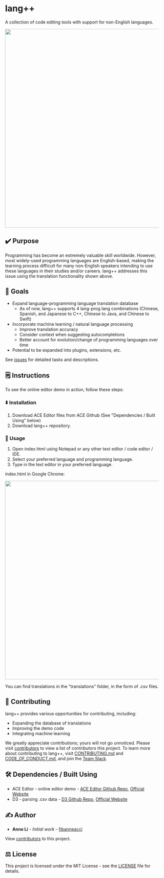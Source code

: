 # lang++
A collection of code editing tools with support for non-English languages.

<img src="https://github.com/fibanneacci/langplusplus/blob/master/assets/demov.gif" width="650">

## ✔️ Purpose

Programming has become an extremely valuable skill worldwide. However, most widely-used programming languages are English-based, making the learning process difficult for many non-English speakers intending to use these languages in their studies and/or careers. lang++ addresses this issue using the translation functionality shown above.

## 🥅 Goals

 * Expand language-programming language translation database
    * As of now, lang++ supports 4 lang-prog lang combinations (Chinese, Spanish, and Japanese to C++, Chinese to Java, and Chinese to Swift)
 * Incorporate machine learning / natural language processing
    * Improve translation accuracy
    * Consider context when suggesting autocompletions
    * Better account for evolution/change of programming languages over time
 * Potential to be expanded into plugins, extensions, etc.

See [issues](https://github.com/fibanneacci/langplusplus/issues) for detailed tasks and descriptions.

## 🗒️ Instructions

To see the online editor demo in action, follow these steps:

### ⬇️ Installation

1. Download ACE Editor files from ACE Github (See "Dependencies / Built Using" below)
2. Download lang++ repository.

### 🏃 Usage

1. Open index.html using Notepad or any other text editor / code editor / IDE.
2. Select your preferred language and programming language.
3. Type in the text editor in your preferred language.

index.html in Google Chrome:

<img src="https://github.com/fibanneacci/langplusplus/blob/master/assets/demo.png" width="650">

You can find translations in the "translations" folder, in the form of .csv files.

## 👥 Contributing

lang++ provides various opportunities for contributing, including:

 * Expanding the database of translations
 * Improving the demo code
 * Integrating machine learning

We greatly appreciate contributions; yours will not go unnoticed. Please visit [contributors](https://github.com/fibanneacci/langplusplus/contributors) to view a list of contributors this project. To learn more about contributing to lang++, visit [CONTRIBUTING.md](https://github.com/fibanneacci/langplusplus/blob/master/.github/CONTRIBUTING.md) and [CODE_OF_CONDUCT.md](https://github.com/fibanneacci/langplusplus/blob/master/CODE_OF_CONDUCT.md), and join the [Team Slack](https://join.slack.com/t/lang-co/shared_invite/enQtNTUwOTAzNzYwMzc0LWZjZDE5OTg5YzRlZTA0ZTY5YmU3MTJhNzRhOWM2NmM5N2IyNDIzOWZmYmU3NmI1NDMwMjFjNDBjMzAzMzdmNjg).

## 🛠️ Dependencies / Built Using
* ACE Editor - online editor demo - [ACE Editor Github Repo](https://github.com/ajaxorg/ace), [Official Website](https://ace.c9.io)
* D3 - parsing .csv data - [D3 Github Repo](https://github.com/d3/d3), [Official Website](https://d3js.org)

## ✍️ Author
* **Anne Li** - *Initial work* - [fibanneacci](https://github.com/fibanneacci)

View [contributors](https://github.com/fibanneacci/langplusplus/contributors) to this project.

## ⚖️ License
This project is licensed under the MIT License - see the [LICENSE](https://github.com/fibanneacci/langplusplus/blob/master/LICENSE) file for details.
